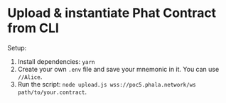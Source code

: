 # Upload & instantiate Phat Contract from CLI

Setup:

1. Install dependencies: `yarn`
2. Create your own `.env` file and save your mnemonic in it. You can use `//Alice`.
3. Run the script: `node upload.js wss://poc5.phala.network/ws path/to/your.contract`.
